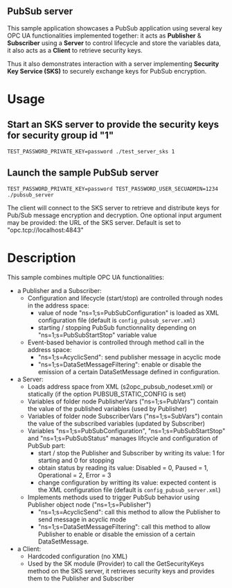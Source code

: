## PubSub server

This sample application showcases a PubSub application using several key OPC UA functionalities implemented together: it acts as **Publisher** & **Subscriber** using a **Server** to control lifecycle and store the variables data, it also acts as a **Client** to retrieve security keys.

Thus it also demonstrates interaction with a server implementing **Security Key Service (SKS)** to securely exchange keys for PubSub encryption.

# Usage

## Start an SKS server to provide the security keys for security group id "1"
`TEST_PASSWORD_PRIVATE_KEY=password ./test_server_sks 1`

## Launch the sample PubSub server
`TEST_PASSWORD_PRIVATE_KEY=password TEST_PASSWORD_USER_SECUADMIN=1234 ./pubsub_server`

The client will connect to the SKS server to retrieve and distribute keys for Pub/Sub message encryption and decryption.
One optional input argument may be provided: the URL of the SKS server. Default is set to "opc.tcp://localhost:4843"

# Description
This sample combines multiple OPC UA functionalities:
- a Publisher and a Subscriber:
    - Configuration and lifecycle (start/stop) are controlled through nodes in the address space:
      - value of node "ns=1;s=PubSubConfiguration" is loaded as XML configuration file (default is `config_pubsub_server.xml`)
      - starting / stopping PubSub functionnality depending on "ns=1;s=PubSubStartStop" variable value
    - Event-based behavior is controlled through method call in the address space:
      - "ns=1;s=AcyclicSend": send publisher message in acyclic mode
      - "ns=1;s=DataSetMessageFiltering": enable or disable the emission of a certain DataSetMessage defined in configuration.
- a Server: 
  - Loads address space from XML (s2opc_pubsub_nodeset.xml) or statically (if the option PUBSUB_STATIC_CONFIG is set)
  - Variables of folder node PublisherVars ("ns=1;s=PubVars") contain the value of the published variables (used by Publisher)
  - Variables of folder node SubscriberVars ("ns=1;s=SubVars") contain the value of the subscribed variables (updated by Subscriber)
  - Variables "ns=1;s=PubSubConfiguration", "ns=1;s=PubSubStartStop" and "ns=1;s=PubSubStatus" manages lifcycle and configuration of PubSub part:
    - start / stop the Publisher and Subscriber by writing its value: 1 for starting and 0 for stopping
    - obtain status by reading its value: Disabled = 0, Paused = 1, Operational = 2, Error = 3
    - change configuration by writting its value: expected content is the XML configuration file (default is `config_pubsub_server.xml`)
  - Implements methods used to trigger PubSub behavior using Publisher object node ("ns=1;s=Publisher") 
    - "ns=1;s=AcyclicSend": call this method to allow the Publisher to send message in acyclic mode
    - "ns=1;s=DataSetMessageFiltering": call this method to allow Publisher to enable or disable the emission of a certain DataSetMessage.
- a Client: 
  - Hardcoded configuration (no XML)
  - Used by the SK module (Provider) to call the GetSecurityKeys method on the SKS server, it retrieves security keys and provides them to the 
    Publisher and Subscriber
